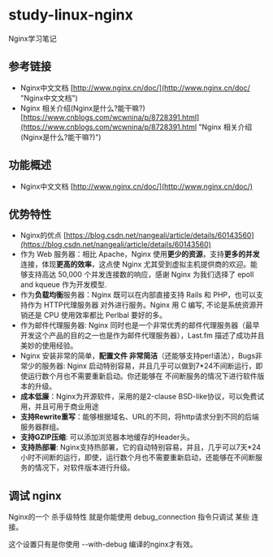 # study-linux-nginx #
Nginx学习笔记

## 参考链接 ##

- Nginx中文文档 [http://www.nginx.cn/doc/](http://www.nginx.cn/doc/ "Nginx中文文档")
- Nginx 相关介绍(Nginx是什么?能干嘛?) [https://www.cnblogs.com/wcwnina/p/8728391.html](https://www.cnblogs.com/wcwnina/p/8728391.html "Nginx 相关介绍(Nginx是什么?能干嘛?)")

## 功能概述 ##
- Nginx中文文档 [http://www.nginx.cn/doc/](http://www.nginx.cn/doc/)

## 优势特性 ##
- Nginx的优点 [https://blog.csdn.net/nangeali/article/details/60143560](https://blog.csdn.net/nangeali/article/details/60143560)
- 作为 Web 服务器：相比 Apache，Nginx 使用**更少的资源**，支持**更多的并发**连接，体现**更高的效率**，这点使 Nginx 尤其受到虚拟主机提供商的欢迎。能够支持高达 50,000 个并发连接数的响应，感谢 Nginx 为我们选择了 epoll and kqueue 作为开发模型.
- 作为**负载均衡**服务器：Nginx 既可以在内部直接支持 Rails 和 PHP，也可以支持作为 HTTP代理服务器 对外进行服务。Nginx 用 C 编写, 不论是系统资源开销还是 CPU 使用效率都比 Perlbal 要好的多。
- 作为邮件代理服务器: Nginx 同时也是一个非常优秀的邮件代理服务器（最早开发这个产品的目的之一也是作为邮件代理服务器），Last.fm 描述了成功并且美妙的使用经验。
- Nginx 安装非常的简单，**配置文件 非常简洁**（还能够支持perl语法），Bugs非常少的服务器: Nginx 启动特别容易，并且几乎可以做到7*24不间断运行，即使运行数个月也不需要重新启动。你还能够在 不间断服务的情况下进行软件版本的升级。
- **成本低廉**：Nginx为开源软件，采用的是2-clause BSD-like协议，可以免费试用，并且可用于商业用途
- **支持Rewrite重写**：能够根据域名、URL的不同，将http请求分到不同的后端服务器群组。
- **支持GZIP压缩**: 可以添加浏览器本地缓存的Header头。
- **支持热部署**: Nginx支持热部署，它的自动特别容易，并且，几乎可以7天*24小时不间断的运行，即使，运行数个月也不需要重新启动，还能够在不间断服务的情况下，对软件版本进行升级。

## 调试 nginx ##
Nginx的一个 杀手级特性 就是你能使用 debug_connection 指令只调试 某些 连接。

这个设置只有是你使用 --with-debug 编译的nginx才有效。